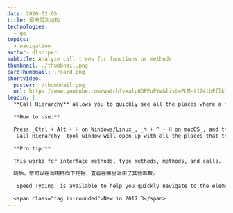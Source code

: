 ```yaml
---
date: 2020-02-05
title: 调用层次结构
technologies:
  - go
topics:
  - navigation
author: dlsniper
subtitle: Analyze call trees for functions or methods
thumbnail: ./thumbnail.png
cardThumbnail: ./card.png
shortVideo:
  poster: ./thumbnail.png
  url: https://www.youtube.com/watch?v=alp6DFEuFYw&list=PLM-t1Z4tbFflkIOaap4P-BV30ZrZwrDld&index=18
leadin: |
  **Call Hierarchy** allows you to quickly see all the places where a function or method is used.

  **How to use:**

  Press _Ctrl + Alt + H on Windows/Linux_, _⌥ + ^ + H on macOS_, and the
  _Call Hierarchy_ tool window will open up with all the places that the function is called inside.

  **Pro tip:**

  This works for interface methods, type methods, methods, and calls.

  随后，您可以在调用链向下挖掘，查看在哪里调用了其他函数。

  _Speed Typing_ is available to help you quickly navigate to the element you need.

  <span class="tag is-rounded">New in 2017.3</span>
---
```


